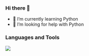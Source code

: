 ### Hi there 👋

- 🌱 I’m currently learning Python
- 🤔 I’m looking for help with Python

### Languages and Tools

<a href="https://skillicons.dev">
   <img src="https://skillicons.dev/icons?i=python,html,css,js&perline=4">
</a>

